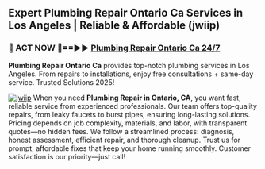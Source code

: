## Expert Plumbing Repair Ontario Ca Services in Los Angeles | Reliable & Affordable (jwiip)  

<h3>🚿 ACT NOW 🌟==►► <a href="https://tinyurl.com/2ne6vx2x" rel="nofollow">Plumbing Repair Ontario Ca 24/7</a></h3>

**Plumbing Repair Ontario Ca** provides top-notch plumbing services in Los Angeles. From repairs to installations, enjoy free consultations + same-day service. Trusted Solutions 2025!

[![jwiip](https://i.imgur.com/4PFF4AK.jpeg)](https://tinyurl.com/2ne6vx2x)
When you need **Plumbing Repair in Ontario, CA**, you want fast, reliable service from experienced professionals. Our team offers top-quality repairs, from leaky faucets to burst pipes, ensuring long-lasting solutions. Pricing depends on job complexity, materials, and labor, with transparent quotes—no hidden fees. We follow a streamlined process: diagnosis, honest assessment, efficient repair, and thorough cleanup. Trust us for prompt, affordable fixes that keep your home running smoothly. Customer satisfaction is our priority—just call!